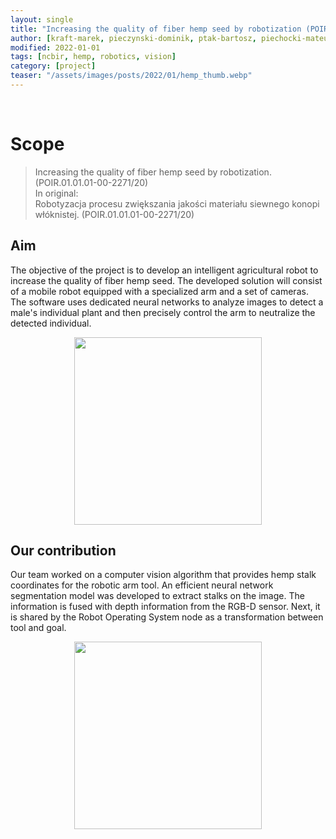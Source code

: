 ```yaml
---
layout: single
title: "Increasing the quality of fiber hemp seed by robotization (POIR.01.01.01-00-2271/20)"
author: [kraft-marek, pieczynski-dominik, ptak-bartosz, piechocki-mateusz]
modified: 2022-01-01
tags: [ncbir, hemp, robotics, vision]
category: [project]
teaser: "/assets/images/posts/2022/01/hemp_thumb.webp"
---
```

<BR>

# Scope

> Increasing the quality of fiber hemp seed by robotization. (POIR.01.01.01-00-2271/20)  
In original:   
Robotyzacja procesu zwiększania jakości materiału siewnego konopi włóknistej. (POIR.01.01.01-00-2271/20)

## Aim

The objective of the project is to develop an intelligent agricultural robot to increase the quality of fiber hemp seed. The developed solution will consist of a mobile robot equipped with a specialized arm and a set of cameras. The software uses dedicated neural networks to analyze images to detect a male's individual plant and then precisely control the arm to neutralize the detected individual.

<p align="center">
    <img src="/assets/images/posts/2022/01/hemp.webp" height="300px" />
</p>

## Our contribution


Our team worked on a computer vision algorithm that provides hemp stalk coordinates for the robotic arm tool. An efficient neural network segmentation model was developed to extract stalks on the image. The information is fused with depth information from the RGB-D sensor. Next, it is shared by the Robot Operating System node as a transformation between tool and goal.

<p align="center">
    <img src="/assets/images/posts/2022/01/hemp_mask.webp" height="300px" />
</p>
